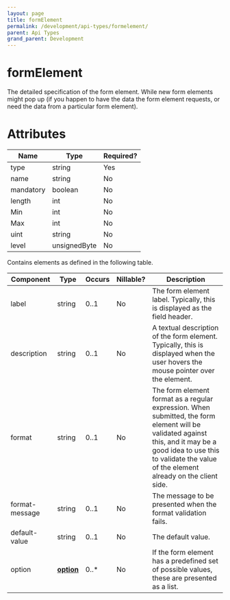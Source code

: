 ```yaml
---
layout: page
title: formElement
permalink: /development/api-types/formelement/
parent: Api Types
grand_parent: Development
---
```




# formElement 

The detailed specification of the form element. While new form elements
might pop up (if you happen to have the data the form
element requests, or need the data from a particular form element). 

# Attributes

| Name      | Type         | Required? |
|-----------|--------------|-----------|
| type      | string       | Yes       |
| name      | string       | No        |
| mandatory | boolean      | No        |
| length    | int          | No        |
| Min       | int          | No        |
| Max       | int          | No        |
| uint      | string       | No        |
| level     | unsignedByte | No        |

Contains elements as defined in the following table.

| Component      | Type                 | Occurs | Nillable? | Description                                                                                                                                                                                                              |
|----------------|----------------------|--------|-----------|--------------------------------------------------------------------------------------------------------------------------------------------------------------------------------------------------------------------------|
| label          | string               | 0..1   | No        | The form element label. Typically, this is displayed as the field header.                                                                                                                                                |
| description    | string               | 0..1   | No        | A textual description of the form element. Typically, this is displayed when the user hovers the mouse pointer over the element.                                                                                         |
| format         | string               | 0..1   | No        | The form element format as a regular expression. When submitted, the form element will be validated against this, and it may be a good idea to use this to validate the value of the element already on the client side. |
| format-message | string               | 0..1   | No        | The message to be presented when the format validation fails.                                                                                                                                                            |
| default-value  | string               | 0..1   | No        | The default value.                                                                                                                                                                                                       |
| option         | **[option](option)** | 0..\*  | No        | If the form element has a predefined set of possible values, these are presented as a list.                                                                                                                              |

